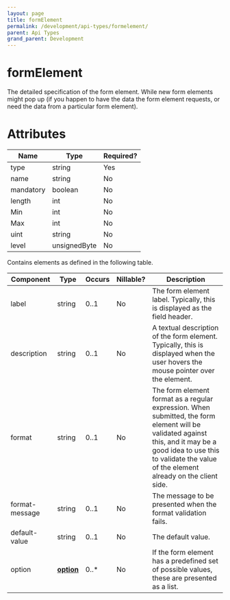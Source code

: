 ```yaml
---
layout: page
title: formElement
permalink: /development/api-types/formelement/
parent: Api Types
grand_parent: Development
---
```




# formElement 

The detailed specification of the form element. While new form elements
might pop up (if you happen to have the data the form
element requests, or need the data from a particular form element). 

# Attributes

| Name      | Type         | Required? |
|-----------|--------------|-----------|
| type      | string       | Yes       |
| name      | string       | No        |
| mandatory | boolean      | No        |
| length    | int          | No        |
| Min       | int          | No        |
| Max       | int          | No        |
| uint      | string       | No        |
| level     | unsignedByte | No        |

Contains elements as defined in the following table.

| Component      | Type                 | Occurs | Nillable? | Description                                                                                                                                                                                                              |
|----------------|----------------------|--------|-----------|--------------------------------------------------------------------------------------------------------------------------------------------------------------------------------------------------------------------------|
| label          | string               | 0..1   | No        | The form element label. Typically, this is displayed as the field header.                                                                                                                                                |
| description    | string               | 0..1   | No        | A textual description of the form element. Typically, this is displayed when the user hovers the mouse pointer over the element.                                                                                         |
| format         | string               | 0..1   | No        | The form element format as a regular expression. When submitted, the form element will be validated against this, and it may be a good idea to use this to validate the value of the element already on the client side. |
| format-message | string               | 0..1   | No        | The message to be presented when the format validation fails.                                                                                                                                                            |
| default-value  | string               | 0..1   | No        | The default value.                                                                                                                                                                                                       |
| option         | **[option](option)** | 0..\*  | No        | If the form element has a predefined set of possible values, these are presented as a list.                                                                                                                              |

